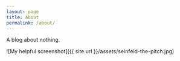 ```yaml
---
layout: page
title: About
permalink: /about/
---
```


A blog about nothing.

![My helpful screenshot]({{ site.url }}/assets/seinfeld-the-pitch.jpg)
